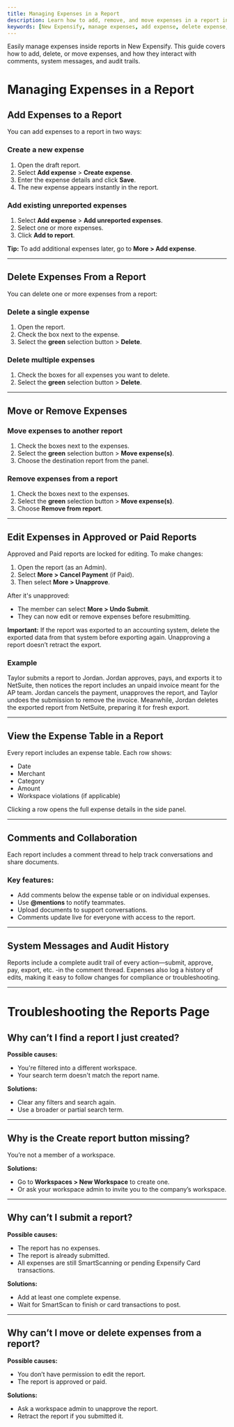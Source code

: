 ```yaml
---
title: Managing Expenses in a Report
description: Learn how to add, remove, and move expenses in a report in New Expensify, including how comments and system messages interact with them.
keywords: [New Expensify, manage expenses, add expense, delete expense, move expense, expense table, expense comments, report audit history, report troubleshooting]
---
```

<div id="new-expensify" markdown="1">

Easily manage expenses inside reports in New Expensify. This guide covers how to add, delete, or move expenses, and how they interact with comments, system messages, and audit trails.

# Managing Expenses in a Report

## Add Expenses to a Report

You can add expenses to a report in two ways:

### Create a new expense
1. Open the draft report.
2. Select **Add expense** > **Create expense**.
3. Enter the expense details and click **Save**.
4. The new expense appears instantly in the report.

### Add existing unreported expenses
1. Select **Add expense** > **Add unreported expenses**.
2. Select one or more expenses.
3. Click **Add to report**.

**Tip:** To add additional expenses later, go to **More > Add expense**.

---

## Delete Expenses From a Report

You can delete one or more expenses from a report:

### Delete a single expense
1. Open the report.
2. Check the box next to the expense.
3. Select the **green** selection button > **Delete**.

### Delete multiple expenses
1. Check the boxes for all expenses you want to delete.
2. Select the **green** selection button > **Delete**.

---

## Move or Remove Expenses

### Move expenses to another report
1. Check the boxes next to the expenses.
2. Select the **green** selection button > **Move expense(s)**.
3. Choose the destination report from the panel.

### Remove expenses from a report
1. Check the boxes next to the expenses.
2. Select the **green** selection button > **Move expense(s)**.
3. Choose **Remove from report**.

---

## Edit Expenses in Approved or Paid Reports

Approved and Paid reports are locked for editing. To make changes:

1. Open the report (as an Admin).
2. Select **More > Cancel Payment** (if Paid).
3. Then select **More > Unapprove**.

After it's unapproved:
- The member can select **More > Undo Submit**.
- They can now edit or remove expenses before resubmitting.

**Important:** If the report was exported to an accounting system, delete the exported data from that system before exporting again. Unapproving a report doesn’t retract the export.

### Example

Taylor submits a report to Jordan. Jordan approves, pays, and exports it to NetSuite, then notices the report includes an unpaid invoice meant for the AP team. Jordan cancels the payment, unapproves the report, and Taylor undoes the submission to remove the invoice. Meanwhile, Jordan deletes the exported report from NetSuite, preparing it for fresh export.

---

## View the Expense Table in a Report

Every report includes an expense table. Each row shows:

- Date
- Merchant
- Category
- Amount
- Workspace violations (if applicable)

Clicking a row opens the full expense details in the side panel.

---

## Comments and Collaboration

Each report includes a comment thread to help track conversations and share documents.

### Key features:
- Add comments below the expense table or on individual expenses.
- Use **@mentions** to notify teammates.
- Upload documents to support conversations.
- Comments update live for everyone with access to the report.

---

## System Messages and Audit History

Reports include a complete audit trail of every action—submit, approve, pay, export, etc. -in the comment thread. Expenses also log a history of edits, making it easy to follow changes for compliance or troubleshooting.

---

# Troubleshooting the Reports Page

## Why can’t I find a report I just created?

**Possible causes:**
- You're filtered into a different workspace.
- Your search term doesn't match the report name.

**Solutions:**
- Clear any filters and search again.
- Use a broader or partial search term.

---

## Why is the **Create report** button missing?

You’re not a member of a workspace.

**Solutions:**
- Go to **Workspaces > New Workspace** to create one.
- Or ask your workspace admin to invite you to the company’s workspace.

---

## Why can’t I submit a report?

**Possible causes:**
- The report has no expenses.
- The report is already submitted.
- All expenses are still SmartScanning or pending Expensify Card transactions.

**Solutions:**
- Add at least one complete expense.
- Wait for SmartScan to finish or card transactions to post.

---

## Why can’t I move or delete expenses from a report?

**Possible causes:**
- You don’t have permission to edit the report.
- The report is approved or paid.

**Solutions:**
- Ask a workspace admin to unapprove the report.
- Retract the report if you submitted it.

</div>
